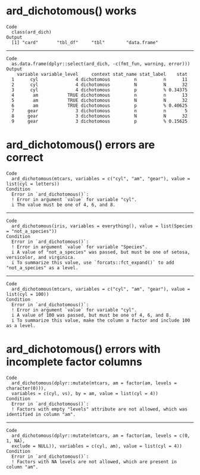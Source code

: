 # ard_dichotomous() works

    Code
      class(ard_dich)
    Output
      [1] "card"       "tbl_df"     "tbl"        "data.frame"

---

    Code
      as.data.frame(dplyr::select(ard_dich, -c(fmt_fun, warning, error)))
    Output
        variable variable_level     context stat_name stat_label    stat
      1      cyl              4 dichotomous         n          n      11
      2      cyl              4 dichotomous         N          N      32
      3      cyl              4 dichotomous         p          % 0.34375
      4       am           TRUE dichotomous         n          n      13
      5       am           TRUE dichotomous         N          N      32
      6       am           TRUE dichotomous         p          % 0.40625
      7     gear              3 dichotomous         n          n       5
      8     gear              3 dichotomous         N          N      32
      9     gear              3 dichotomous         p          % 0.15625

# ard_dichotomous() errors are correct

    Code
      ard_dichotomous(mtcars, variables = c("cyl", "am", "gear"), value = list(cyl = letters))
    Condition
      Error in `ard_dichotomous()`:
      ! Error in argument `value` for variable "cyl".
      i The value must be one of 4, 6, and 8.

---

    Code
      ard_dichotomous(iris, variables = everything(), value = list(Species = "not_a_species"))
    Condition
      Error in `ard_dichotomous()`:
      ! Error in argument `value` for variable "Species".
      i A value of "not_a_species" was passed, but must be one of setosa, versicolor, and virginica.
      i To summarize this value, use `forcats::fct_expand()` to add "not_a_species" as a level.

---

    Code
      ard_dichotomous(mtcars, variables = c("cyl", "am", "gear"), value = list(cyl = 100))
    Condition
      Error in `ard_dichotomous()`:
      ! Error in argument `value` for variable "cyl".
      i A value of 100 was passed, but must be one of 4, 6, and 8.
      i To summarize this value, make the column a factor and include 100 as a level.

# ard_dichotomous() errors with incomplete factor columns

    Code
      ard_dichotomous(dplyr::mutate(mtcars, am = factor(am, levels = character(0))),
      variables = c(cyl, vs), by = am, value = list(cyl = 4))
    Condition
      Error in `ard_dichotomous()`:
      ! Factors with empty "levels" attribute are not allowed, which was identified in column "am".

---

    Code
      ard_dichotomous(dplyr::mutate(mtcars, am = factor(am, levels = c(0, 1, NA),
      exclude = NULL)), variables = c(cyl, am), value = list(cyl = 4))
    Condition
      Error in `ard_dichotomous()`:
      ! Factors with NA levels are not allowed, which are present in column "am".

